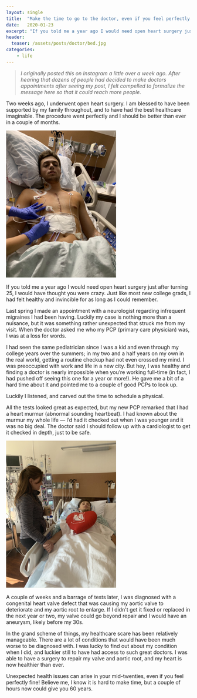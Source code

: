 ```yaml
---
layout: single
title:  "Make the time to go to the doctor, even if you feel perfectly healthy!"
date:   2020-01-23
excerpt: "If you told me a year ago I would need open heart surgery just after turning 25, I would have thought you were crazy. Just like most new college grads, I had felt healthy and invincible for as long as I could remember."
header:
  teaser: /assets/posts/doctor/bed.jpg
categories:
    - life
---
```


> *I originally posted this on Instagram a little over a week ago.  After hearing that dozens of people had decided to make doctors appointments after seeing my post, I felt compelled to formalize the message here so that it could reach more people.*

Two weeks ago, I underwent open heart surgery. I am blessed to have been supported by my family throughout, and to have had the best healthcare imaginable. The procedure went perfectly and I should be better than ever in a couple of months.

<img class="align-right" src="/assets/posts/doctor/scar.jpg" style="max-width:300px">

If you told me a year ago I would need open heart surgery just after turning 25, I would have thought you were crazy. Just like most new college grads, I had felt healthy and invincible for as long as I could remember.

Last spring I made an appointment with a neurologist regarding infrequent migraines I had been having.  Luckily my case is nothing more than a nuisance, but it was something rather unexpected that struck me from my visit.  When the doctor asked me who my PCP (primary care physician) was, I was at a loss for words.

I had seen the same pediatrician since I was a kid and even through my college years over the summers; in my two and a half years on my own in the real world, getting a routine checkup had not even crossed my mind. I was preoccupied with work and life in a new city. But hey, I was healthy and finding a doctor is nearly impossible when you’re working full-time (in fact, I had pushed off seeing this one for a year or more!).  He gave me a bit of a hard time about it and pointed me to a couple of good PCPs to look up.

Luckily I listened, and carved out the time to schedule a physical.

All the tests looked great as expected, but my new PCP remarked that I had a heart murmur (abnormal sounding heartbeat). I had known about the murmur my whole life — I’d had it checked out when I was younger and it was no big deal. The doctor said I should follow up with a cardiologist to get it checked in depth, just to be safe.

<img class="align-left" src="/assets/posts/doctor/bed.jpg" style="max-width:300px">

A couple of weeks and a barrage of tests later, I was diagnosed with a congenital heart valve defect that was causing my aortic valve to deteriorate and my aortic root to enlarge. If I didn't get it fixed or replaced in the next year or two, my valve could go beyond repair and I would have an aneurysm, likely before my 30s.

In the grand scheme of things, my healthcare scare has been relatively manageable.  There are a lot of conditions that would have been much worse to be diagnosed with. I was lucky to find out about my condition when I did, and luckier still to have had access to such great doctors. I was able to have a surgery to repair my valve and aortic root, and my heart is now healthier than ever.

Unexpected health issues can arise in your mid-twenties, even if you feel perfectly fine! Believe me, I know it is hard to make time, but a couple of hours now could give you 60 years.